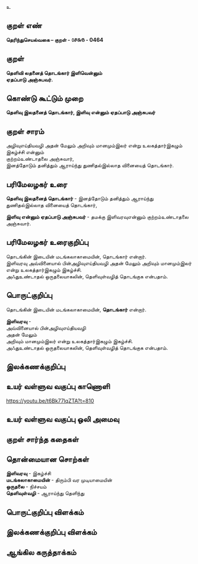 உ

## குறள் எண் 

**தெரிந்துசெயல்வகை – குறள் - ௦௪௬௫ - 0464**  

## குறள் 

**தெளிவி லதனைத் தொடங்கார் இளிவென்னும்  
ஏதப்பாடு அஞ்சுபவர்.**

## கொண்டு கூட்டும் முறை

**தெளிவு இலதனைத் தொடங்கார், இளிவு என்னும் ஏதப்பாடு அஞ்சுபவர்**

## குறள் சாரம் 

அழிவுஎய்தியவழி அதன் மேலும் அறிவும் மானமும்இலர் என்று உலகத்தார்இகழும் இகழ்ச்சி என்னும்  
குற்றம்உண்டாதலை அஞ்சுவார்,  
இனத்தோடும் தனித்தும் ஆராய்ந்து துணிதல்இல்லாத வினையைத் தொடங்கார்.  

## பரிமேலழகர் உரை

**தெளிவு இலதனைத் தொடங்கார்** - இனத்தோடும் தனித்தும் ஆராய்ந்து துணிதல்இல்லாத வினையைத் தொடங்கார்,  

**இளிவு என்னும் ஏதப்பாடு அஞ்சுபவர்** - தமக்கு இளிவரவுஎன்னும் குற்றம்உண்டாதலை அஞ்சுவார்.  

## பரிமேலழகர் உரைகுறிப்பு   

தொடங்கின் இடையின் மடங்கலாகாமையின், தொடங்கார் என்றார்.  
இளிவரவு அவ்வினையால் பின்அழிவுஎய்தியவழி அதன் மேலும் அறிவும் மானமும்இலர் என்று உலகத்தார்இகழும் இகழ்ச்சி.  
அஃதுஉண்டாதல் ஒருதலையாகலின், தெளிவுள்வழித் தொடங்குக என்பதாம்.  

## பொருட்குறிப்பு 

தொடங்கின் இடையின் மடங்கலாகாமையின், **தொடங்கார்** என்றார்.  

**இளிவரவு** -   
அவ்வினையால் பின்அழிவுஎய்தியவழி  
அதன் மேலும்  
அறிவும் மானமும்இலர் என்று உலகத்தார்இகழும் இகழ்ச்சி.    
அஃதுஉண்டாதல் ஒருதலையாகலின், தெளிவுள்வழித் தொடங்குக என்பதாம்.    

## இலக்கணக்குறிப்பு  


## உயர் வள்ளுவ வகுப்பு காணொளி

https://youtu.be/t6Bk77lqZTA?t=810

## உயர் வள்ளுவ வகுப்பு ஒலி அமைவு 

 
## குறள் சார்ந்த கதைகள் 


## தொன்மையான சொற்கள்

**இளிவரவு** - இகழ்ச்சி       
**மடங்கலாகாமையின்** - திரும்பி வர முடியாமையின்   
**ஒருதலை** - நிச்சயம்   
**தெளிவுள்வழி** - ஆராய்ந்து தெளிந்து  

## பொருட்குறிப்பு விளக்கம்


## இலக்கணக்குறிப்பு விளக்கம்


## ஆங்கில கருத்தாக்கம் 


